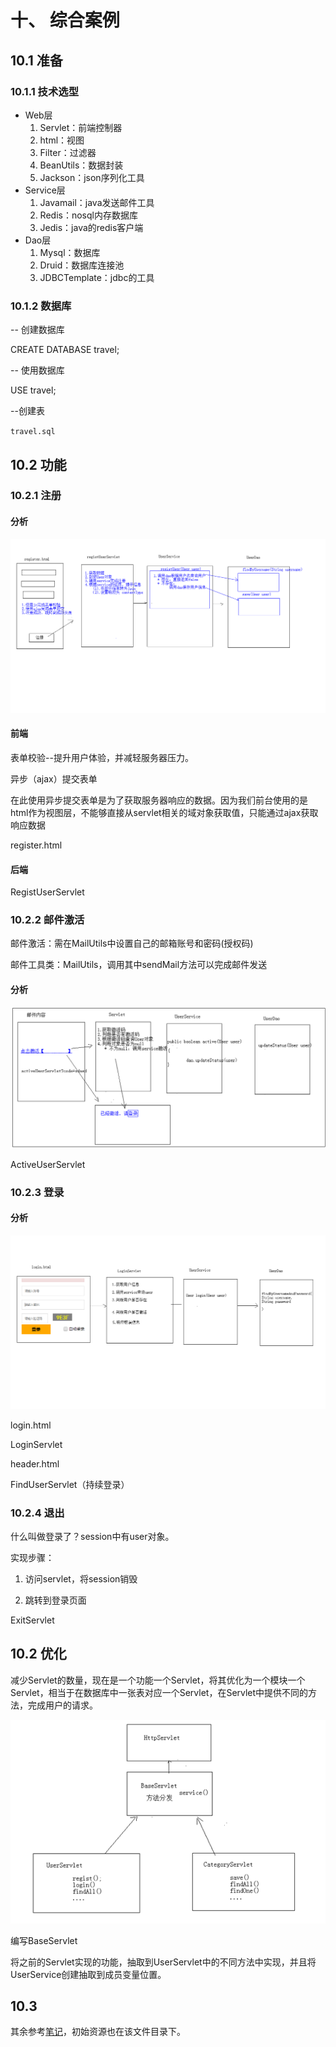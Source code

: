 # 十、 综合案例

## 10.1 准备

### 10.1.1 技术选型

- Web层
  1. Servlet：前端控制器
  2. html：视图
  3. Filter：过滤器
  4. BeanUtils：数据封装
  5. Jackson：json序列化工具
- Service层
  1. Javamail：java发送邮件工具
  2. Redis：nosql内存数据库
  3. Jedis：java的redis客户端
- Dao层
  1. Mysql：数据库
  2. Druid：数据库连接池
  3. JDBCTemplate：jdbc的工具

### 10.1.2 数据库

-- 创建数据库

CREATE DATABASE travel;

-- 使用数据库

USE travel;

--创建表

`travel.sql`

##   10.2 功能

### 10.2.1 注册

#### 分析

![](../img/10/1.注册功能分析.bmp)

#### 前端

表单校验--提升用户体验，并减轻服务器压力。

异步（ajax）提交表单

在此使用异步提交表单是为了获取服务器响应的数据。因为我们前台使用的是html作为视图层，不能够直接从servlet相关的域对象获取值，只能通过ajax获取响应数据

register.html

#### 后端

RegistUserServlet

### 10.2.2 邮件激活

邮件激活：需在MailUtils中设置自己的邮箱账号和密码(授权码)

邮件工具类：MailUtils，调用其中sendMail方法可以完成邮件发送

#### 分析

![](../img/10/3.邮箱激活.bmp)

ActiveUserServlet



### 10.2.3 登录

#### 分析

![](../img/10/2.登录功能.bmp)

login.html

LoginServlet



header.html

FindUserServlet（持续登录）

### 10.2.4 退出

什么叫做登录了？session中有user对象。

实现步骤：

1. 访问servlet，将session销毁

2. 跳转到登录页面



ExitServlet

## 10.2 优化

减少Servlet的数量，现在是一个功能一个Servlet，将其优化为一个模块一个Servlet，相当于在数据库中一张表对应一个Servlet，在Servlet中提供不同的方法，完成用户的请求。

![](../img/10/1.优化Servlet.bmp)

编写BaseServlet

将之前的Servlet实现的功能，抽取到UserServlet中的不同方法中实现，并且将UserService创建抽取到成员变量位置。

## 10.3

其余参考[笔记](../references/10travel/travel笔记.docx)，初始资源也在该文件目录下。

